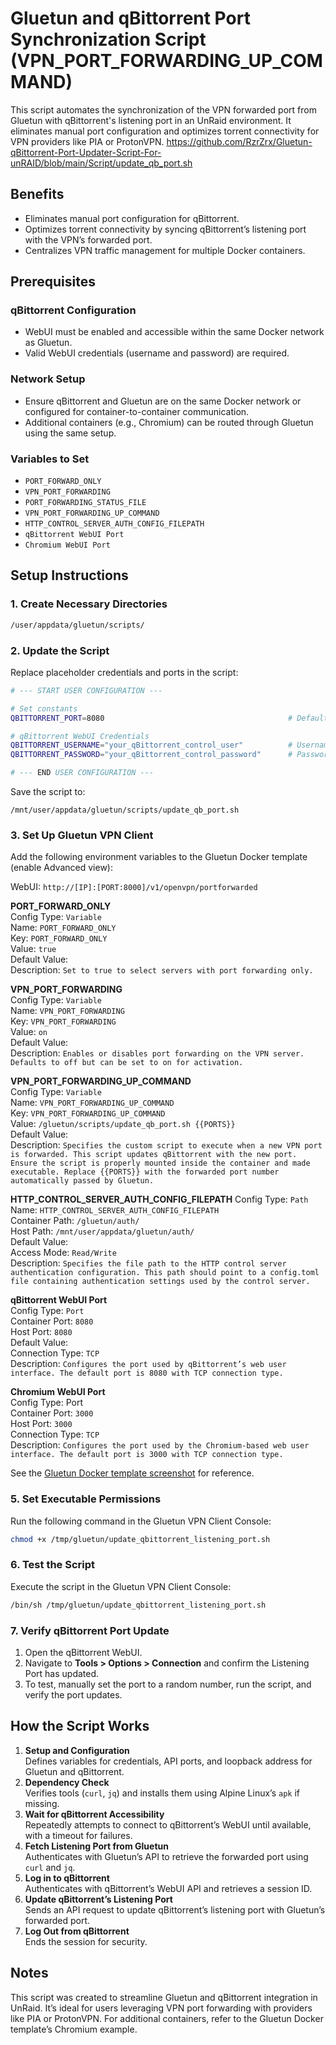 # Gluetun and qBittorrent Port Synchronization Script (VPN_PORT_FORWARDING_UP_COMMAND)

This script automates the synchronization of the VPN forwarded port from Gluetun with qBittorrent's listening port in an UnRaid environment. It eliminates manual port configuration and optimizes torrent connectivity for VPN providers like PIA or ProtonVPN.
https://github.com/RzrZrx/Gluetun-qBittorrent-Port-Updater-Script-For-unRAID/blob/main/Script/update_qb_port.sh

## Benefits
- Eliminates manual port configuration for qBittorrent.
- Optimizes torrent connectivity by syncing qBittorrent’s listening port with the VPN’s forwarded port.
- Centralizes VPN traffic management for multiple Docker containers.

## Prerequisites
### qBittorrent Configuration
- WebUI must be enabled and accessible within the same Docker network as Gluetun.
- Valid WebUI credentials (username and password) are required.

### Network Setup
- Ensure qBittorrent and Gluetun are on the same Docker network or configured for container-to-container communication.
- Additional containers (e.g., Chromium) can be routed through Gluetun using the same setup.

### Variables to Set
- `PORT_FORWARD_ONLY`
- `VPN_PORT_FORWARDING`
- `PORT_FORWARDING_STATUS_FILE`
- `VPN_PORT_FORWARDING_UP_COMMAND`
- `HTTP_CONTROL_SERVER_AUTH_CONFIG_FILEPATH`
- `qBittorrent WebUI Port`
- `Chromium WebUI Port`

## Setup Instructions
### 1. Create Necessary Directories
```bash
/user/appdata/gluetun/scripts/
```

### 2. Update the Script
Replace placeholder credentials and ports in the script:
```bash
# --- START USER CONFIGURATION ---

# Set constants
QBITTORRENT_PORT=8080                                         # Default qBittorrent WebUI port

# qBittorrent WebUI Credentials
QBITTORRENT_USERNAME="your_qBittorrent_control_user"          # Username for qBittorrent authentication
QBITTORRENT_PASSWORD="your_qBittorrent_control_password"      # Password for qBittorrent authentication

# --- END USER CONFIGURATION ---
```
Save the script to:
```
/mnt/user/appdata/gluetun/scripts/update_qb_port.sh
```

### 3. Set Up Gluetun VPN Client  
Add the following environment variables to the Gluetun Docker template (enable Advanced view):

WebUI: `http://[IP]:[PORT:8000]/v1/openvpn/portforwarded`

**PORT_FORWARD_ONLY**  
Config Type: `Variable`  
Name: `PORT_FORWARD_ONLY`  
Key: `PORT_FORWARD_ONLY`  
Value: `true`  
Default Value:  
Description: `Set to true to select servers with port forwarding only.`  

**VPN_PORT_FORWARDING**  
Config Type: `Variable`  
Name: `VPN_PORT_FORWARDING`  
Key: `VPN_PORT_FORWARDING`  
Value: `on`  
Default Value:  
Description: `Enables or disables port forwarding on the VPN server. Defaults to off but can be set to on for activation.`  


**VPN_PORT_FORWARDING_UP_COMMAND**  
Config Type: `Variable`  
Name: `VPN_PORT_FORWARDING_UP_COMMAND`  
Key: `VPN_PORT_FORWARDING_UP_COMMAND`  
Value: `/gluetun/scripts/update_qb_port.sh {{PORTS}}`  
Default Value:  
Description: `Specifies the custom script to execute when a new VPN port is forwarded. This script updates qBittorrent with the new port. Ensure the script is properly mounted inside the container and made executable. Replace {{PORTS}} with the forwarded port number automatically passed by Gluetun.` 

**HTTP_CONTROL_SERVER_AUTH_CONFIG_FILEPATH**
Config Type: `Path`  
Name: `HTTP_CONTROL_SERVER_AUTH_CONFIG_FILEPATH`  
Container Path: `/gluetun/auth/`  
Host Path: `/mnt/user/appdata/gluetun/auth/`  
Default Value:  
Access Mode: `Read/Write`  
Description: `Specifies the file path to the HTTP control server authentication configuration. This path should point to a config.toml file containing authentication settings used by the control server.`


**qBittorrent WebUI Port**  
Config Type: `Port`  
Container Port: `8080`  
Host Port: `8080`  
Default Value:  
Connection Type: `TCP`  
Description: `Configures the port used by qBittorrent’s web user interface. The default port is 8080 with TCP connection type.`  

**Chromium WebUI Port**  
Config Type: Port  
Container Port: `3000`  
Host Port: `3000`  
Connection Type: `TCP`  
Description: `Configures the port used by the Chromium-based web user interface. The default port is 3000 with TCP connection type.`  


See the [Gluetun Docker template screenshot](https://github.com/RzrZrx/Gluetun-qBittorrent-Port-Updater-Script-For-unRAID/raw/main/Setup/img/GluetunVPN_template.png) for reference.

### 5. Set Executable Permissions
Run the following command in the Gluetun VPN Client Console:
```bash
chmod +x /tmp/gluetun/update_qbittorrent_listening_port.sh
```

### 6. Test the Script
Execute the script in the Gluetun VPN Client Console:
```bash
/bin/sh /tmp/gluetun/update_qbittorrent_listening_port.sh
```

### 7. Verify qBittorrent Port Update
1. Open the qBittorrent WebUI.
2. Navigate to **Tools > Options > Connection** and confirm the Listening Port has updated.
3. To test, manually set the port to a random number, run the script, and verify the port updates.

## How the Script Works
1. **Setup and Configuration**  
   Defines variables for credentials, API ports, and loopback address for Gluetun and qBittorrent.
2. **Dependency Check**  
   Verifies tools (`curl`, `jq`) and installs them using Alpine Linux’s `apk` if missing.
3. **Wait for qBittorrent Accessibility**  
   Repeatedly attempts to connect to qBittorrent’s WebUI until available, with a timeout for failures.
4. **Fetch Listening Port from Gluetun**  
   Authenticates with Gluetun’s API to retrieve the forwarded port using `curl` and `jq`.
5. **Log in to qBittorrent**  
   Authenticates with qBittorrent’s WebUI API and retrieves a session ID.
6. **Update qBittorrent’s Listening Port**  
   Sends an API request to update qBittorrent’s listening port with Gluetun’s forwarded port.
7. **Log Out from qBittorrent**  
   Ends the session for security.

## Notes
This script was created to streamline Gluetun and qBittorrent integration in UnRaid. It’s ideal for users leveraging VPN port forwarding with providers like PIA or ProtonVPN. For additional containers, refer to the Gluetun Docker template’s Chromium example.
